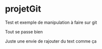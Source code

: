 # projetGit
Test et exemple de manipulation à faire sur git

Tout se passe bien

Juste une envie de rajouter du text comme ça
